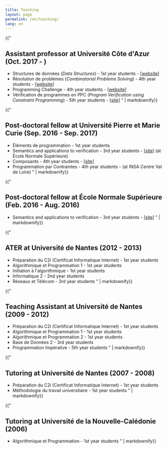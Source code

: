 ```yaml
---
title: Teaching
layout: page
permalink: /en/teaching/
lang: en
---
```



<section>

{{"
# Assistant professor at Université Côte d'Azur (Oct. 2017 - )
- Structures de données (_Data Structures_) - 1st year  students - [[website](http://i3s.unice.fr/licence-info/l2/structures-et-c/)]
- Résolution de problèmes (_Combinatorial Problems Solving_) - 4th year  students - [[website](http://i3s.unice.fr/master-info/s1/resolution-problemes/)]
- Programming Challenge - 4th year  students - [[website](http://i3s.unice.fr/master-info/s1/programming-challenge/)]
- Vérification de programmes en PPC (_Program Verification using Constraint Programming_) - 5th year  students - [[site](http://i3s.unice.fr/master-info/s3/verification-de-programmes-en-ppc/)]
" | markdownify}}
</section>

<section class="highlight">

{{"
# Post-doctoral fellow at Université Pierre et Marie Curie (Sep. 2016 - Sep. 2017)

- Éléments de programmation - 1st year  students
- Semantics and applications to verification - 3rd year  students - [[site](http://www.di.ens.fr/~rival/semverif-2017/)] (at École Normale Supérieure)
- Composants - 4th year  students - [[site](https://www-master.ufr-info-p6.jussieu.fr:8083/2016/CPS)]
- Programmation par Contraintes - 4th year  students - (at INSA Centre Val de Loire)
" | markdownify}}
</section>

<section>

{{"
# Post-doctoral fellow at École Normale Supérieure (Feb. 2016 - Aug. 2016)

- Semantics and applications to verification - 3rd year  students - [[site](http://www.di.ens.fr/~rival/semverif-2016/)]
" | markdownify}}
</section>

<section class="highlight">

{{"
# ATER at Université de Nantes (2012 - 2013)

- Préparation du C2i (Certificat Informatique Internet) - 1st year  students
- Algorithmique et Programmation 1 - 1st year  students
- Initiation à l'algorithmique - 1st year  students
- Informatique 2 - 2nd year  students
- Réseaux et Télécom - 3rd year  students
" | markdownify}}
</section>

<section class="highlight">

{{"
# Teaching Assistant at Université de Nantes (2009 - 2012)

- Préparation du C2i (Certificat Informatique Internet) - 1st year  students
- Algorithmique et Programmation 1 - 1st year  students
- Algorithmique et Programmation 2 - 1st year  students
- Base de Données 2 - 3rd year  students
- Programmation Impérative - 5th year  students
" | markdownify}}
</section>

<section>

{{"
# Tutoring at Université de Nantes (2007 - 2008)

- Préparation du C2i (Certificat Informatique Internet) - 1st year  students
- Méthodologie du travail universitaire - 1st year  students
" | markdownify}}
</section>

<section class="highlight">

{{"
# Tutoring at Université de la Nouvelle-Calédonie (2006)

- Algorithmique et Programmation - 1st year  students
" | markdownify}}
</section>

